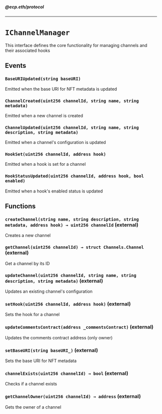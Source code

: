 ##### @ecp.eth/protocol

----

# `IChannelManager`

This interface defines the core functionality for managing channels and their associated hooks







## Events

### `BaseURIUpdated(string baseURI)`

Emitted when the base URI for NFT metadata is updated




### `ChannelCreated(uint256 channelId, string name, string metadata)`

Emitted when a new channel is created




### `ChannelUpdated(uint256 channelId, string name, string description, string metadata)`

Emitted when a channel's configuration is updated




### `HookSet(uint256 channelId, address hook)`

Emitted when a hook is set for a channel




### `HookStatusUpdated(uint256 channelId, address hook, bool enabled)`

Emitted when a hook's enabled status is updated





## Functions

### `createChannel(string name, string description, string metadata, address hook) → uint256 channelId` (external)

Creates a new channel




### `getChannel(uint256 channelId) → struct Channels.Channel` (external)

Get a channel by its ID




### `updateChannel(uint256 channelId, string name, string description, string metadata)` (external)

Updates an existing channel's configuration




### `setHook(uint256 channelId, address hook)` (external)

Sets the hook for a channel




### `updateCommentsContract(address _commentsContract)` (external)

Updates the comments contract address (only owner)




### `setBaseURI(string baseURI_)` (external)

Sets the base URI for NFT metadata




### `channelExists(uint256 channelId) → bool` (external)

Checks if a channel exists




### `getChannelOwner(uint256 channelId) → address` (external)

Gets the owner of a channel






